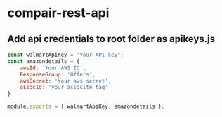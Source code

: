 # compair-rest-api

## Add api credentials to root folder as apikeys.js

```javascript
const walmartApiKey = "Your API key";
const amazondetails = {
    awsId: 'Your AWS ID',
    ResponseGroup: 'Offers',
    awsSecret: 'Your aws secret',
    assocId: 'your associte tag'
}

module.exports = { walmartApiKey, amazondetails };
```

